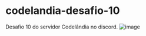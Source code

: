 # codelandia-desafio-10 
Desafio 10 do servidor Codelândia no discord.
![image](https://user-images.githubusercontent.com/67246528/146844691-681e5d48-6646-4766-80bf-b0dfc7de708a.png)
